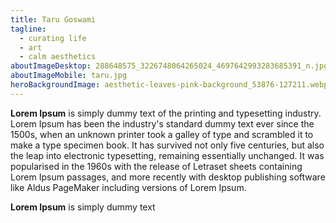 ```yaml
---
title: Taru Goswami
tagline:
  - curating life
  - art
  - calm aesthetics
aboutImageDesktop: 288648575_3226748064265024_4697642993283685391_n.jpg
aboutImageMobile: taru.jpg
heroBackgroundImage: aesthetic-leaves-pink-background_53876-127211.webp
---
```

**Lorem Ipsum** is simply dummy text of the printing and typesetting industry. Lorem Ipsum has been the industry's standard dummy text ever since the 1500s, when an unknown printer took a galley of type and scrambled it to make a type specimen book. It has survived not only five centuries, but also the leap into electronic typesetting, remaining essentially unchanged. It was popularised in the 1960s with the release of Letraset sheets containing Lorem Ipsum passages, and more recently with desktop publishing software like Aldus PageMaker including versions of Lorem Ipsum.

**Lorem Ipsum** is simply dummy text